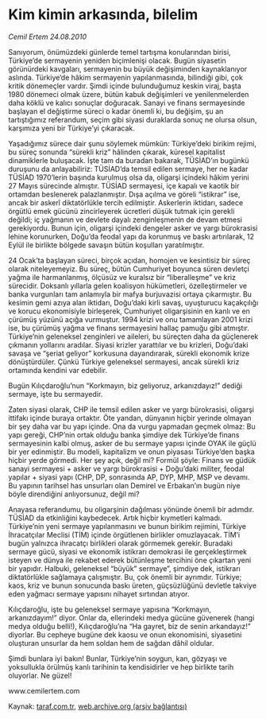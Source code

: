 # Kim kimin arkasında, bilelim

*Cemil Ertem 24.08.2010*

<div class="yazi"><p>Sanıyorum, önümüzdeki günlerde temel tartışma konularından birisi, Türkiye’de sermayenin yeniden biçimlenişi olacak. Bugün siyasetin görünürdeki kavgaları, sermayenin bu büyük değişiminden kaynaklanıyor aslında. Türkiye’de hâkim sermayenin yapılanmasında, bilindiği gibi, çok kritik dönemeçler vardır. Şimdi içinde bulunduğumuz keskin viraj, başta 1980 dönemeci olmak üzere, bütün kabuk değişimleri ve yenilenmelerden daha köklü ve kalıcı sonuçlar doğuracak. Sanayi ve finans sermayesinde başlayan el değiştirme süreci o kadar önemli ki, bu değişim, şu an tartıştığımız referandum, seçim gibi siyasi duraklarda sonuç ne olursa olsun, karşımıza yeni bir Türkiye’yi çıkaracak.</p>
<p>Yaşadığımız sürece dair şunu söylemek mümkün: Türkiye’deki birikim rejimi, bu süreç sonunda “sürekli kriz” hâlinden çıkarak, küresel kapitalist dinamiklerle buluşacak. İşte tam da buradan bakarak, TÜSİAD’ın bugünkü duruşunu da anlayabiliriz: TÜSİAD’da temsil edilen sermaye, her ne kadar TÜSİAD 1970’lerin başında kurulmuş olsa da, oligarşi içindeki hâkim yerini 27 Mayıs sürecinde almıştır. TÜSİAD sermayesi, içe kapalı ve kaotik bir ortamdan beslenerek palazlanmıştır. Dışa açılma ve göreli “istikrar” ise, ancak bir askerî diktatörlükle tercih edilmiştir. Askerlerin iktidarı, sadece örgütlü emek gücünü zincirleyerek ücretleri düşük tutmak için gerekli değildi; iç yağmanın ve devlete dayalı zenginleşmenin de devam etmesi gerekiyordu. Bunun için, oligarşi içindeki dengeler asker ve yargı bürokrasisi lehine korunurken, Doğu’da feodal yapı da korunmuş ve baskı artırılarak, 12 Eylül ile birlikte bölgede savaşın bütün koşulları yaratılmıştır.</p>
<p>24 Ocak’ta başlayan süreci, birçok açıdan, homojen ve kesintisiz bir süreç olarak niteleyemeyiz. Bu süreç, bütün Cumhuriyet boyunca süren devletçi yağma ile harmanlanmış, ölçüsüz ve kuralsız bir “liberalleşme” ve kriz sürecidir. Doksanlı yıllarla gelen koalisyon hükümetleri, özelleştirmeler ve banka vurgunları tam anlamıyla bir mafya burjuvazisi ortaya çıkarmıştır. Bu kesimin gemi azıya alan iktidarı, Doğu’daki kirli savaş, uyuşturucu kaçakçılığı ve korucu ekonomisiyle birleşerek, Cumhuriyet oligarşisinin en kanlı ve en çürümüş yüzünü açığa vurmuştur. 1994 krizi ve onu tamamlayan 2001 krizi ise, bu çürümüş yağma ve finans sermayesini hallaç pamuğu gibi atmıştır. Türkiye’nin geleneksel zenginleri ve aileleri, bu süreçten daha da güçlenerek çıkmanın yollarını aradılar. Siyasi krizler yarattılar ve bu krizleri, Doğu’daki savaşa ve “şeriat geliyor” korkusuna dayandırarak, sürekli ekonomik krize dönüştürdüler. Çünkü Türkiye geleneksel sermayesi, ancak sürekli kriz ortamında kendini var edebilir.</p>
<p>Bugün Kılıçdaroğlu’nun “Korkmayın, biz geliyoruz, arkanızdayız!” dediği sermaye, işte bu sermayedir.</p>
<p>Zaten siyasi olarak, CHP ile temsil edilen asker ve yargı bürokrasisi, oligarşi ittifakı içinde buraya ortaktır. Öte yandan, dünyanın hiçbir yerinde olmayan bir şey daha var bu yapı içinde. Ona da vurgu yapmadan geçmek olmaz: Bu yapı gereği, CHP’nin ortak olduğu banka şimdiye dek Türkiye’de finans sermayesinin kalbi olmuş, asker de bu sermaye yapısı içinde OYAK ile güçlü bir yer edinmiştir. Bu modeli, kapitalizm ve onun piyasası Türkiye’den başka hiçbir yerde görmedi. Her şey açık, değil mi? Formül şöyle: Finans ve güdük sanayi sermayesi + asker ve yargı bürokrasisi + Doğu’daki militer, feodal yapılar + siyasi yapı (CHP, DP, sonrasında AP, DYP, MHP, MSP ve devamı. Bu yapının tarihsel has unsurları olan Demirel ve Erbakan’ın bugün niye böyle direndiğini anlıyorsunuz, değil mi?</p>
<p>Anayasa referandumu, bu oligarşinin dağılması yönünde önemli bir adımdır. TÜSİAD da etkinliğini kaybedecek. Artık hiçbir kıymetleri kalmadı. Türkiye’nin yeni sermaye yapılanmasını ve bunun birikim rejimini, Türkiye İhracatçılar Meclisi (TİM) içinde örgütlenen birlikler omuzlayacak. TİM’i bugün yalnızca ihracatçı birlikleri olarak görmemek gerekir. Buradaki sermaye gücü, siyasi ve ekonomik istikrarı demokrasi ile gerçekleştirmek isteyen ve dünya ile rekabet ederek bütünleşme tercihini öne çıkartan yeni bir yapıdır. Halbuki, geleneksel “büyük” sermaye”, şimdiye dek, istikrarı diktatörlükle sağlamaya çalışmıştır. Bu, çok önemli bir ayrımdır. Türkiye; kaos, kriz ve bunun sonucunda baskı üreten, güçsüzlüğünü devletle takviye eden yağmacı sermaye yapısını nihayet sırtından atıyor.</p>
<p>Kılıçdaroğlu, işte bu geleneksel sermaye yapısına “Korkmayın, arkanızdayım!” diyor. Onlar da, ellerindeki medya gücüne güvenerek (hangi medya olduğu belli!), Kılıçdaroğlu’na “Ha gayret, biz de senin arkandayız!” diyorlar. Bu cepheye bugüne dek kaosu ve onun ekonomisini, siyasetini oluşturan unsurlar da hem soldan hem de sağdan dâhil oldular.</p>
<p>Şimdi bunlara iyi bakın! Bunlar, Türkiye’nin soygun, kan, gözyaşı ve yoksullukla örülmüş kanlı tarihinin ta kendisidirler ve hep birlikte tarih oluyorlar. Ne güzel!</p>
<p>www.cemilertem.com</p></div>

Kaynak: [taraf.com.tr](http://www.taraf.com.tr:80/cemil-ertem/makale-kim-kimin-arkasinda-bilelim.htm), [web.archive.org (arşiv bağlantısı)](http://web.archive.org/web/20100825161711/http://www.taraf.com.tr:80/cemil-ertem/makale-kim-kimin-arkasinda-bilelim.htm)

